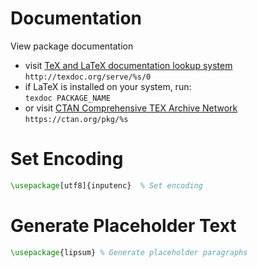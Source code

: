 # Documentation

View package documentation
- visit [TeX and LaTeX documentation lookup system](https://texdoc.org/)  
    `http://texdoc.org/serve/%s/0`
- if LaTeX is installed on your system, run:  
    `texdoc PACKAGE_NAME`
- or visit [CTAN Comprehensive TEX Archive Network](https://ctan.org/)  
    `https://ctan.org/pkg/%s`

# Set Encoding

```latex
\usepackage[utf8]{inputenc}  % Set encoding
```

# Generate Placeholder Text

```latex
\usepackage{lipsum} % Generate placeholder paragraphs
```